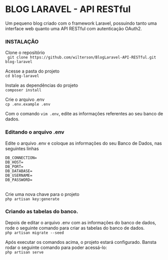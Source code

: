 <h1>BLOG LARAVEL - API RESTful</h1>

<p>Um pequeno blog criado com o framework Laravel, possuindo tanto uma interface web quanto uma API RESTful com autenticação OAuth2.</p>

<h3>INSTALAÇÃO</h3>

<p>Clone o repositório <br/>
<code> git clone https://github.com/wilterson/BlogLaravel-API-RESTful.git blog-laravel</code></p>

<p>Acesse a pasta do projeto<br/>
<code>cd blog-laravel</code></p>

<p>Instale as dependências do projeto<br/>
<code>composer install</code></p>

<p>Crie o arquivo .env<br/>
<code>cp .env.example .env</code></p>

<p>Com o comando <code>vim .env</code>, edite as informações referentes ao seu banco de dados.</p>

<h3>Editando o arquivo .env</h3>
<p>Edite o arquivo .env e coloque as informações do seu Banco de Dados, nas seguintes linhas<br/>

<pre>
<code>DB_CONNECTION= 
DB_HOST=
DB_PORT=
DB_DATABASE=
DB_USERNAME=
DB_PASSWORD=
</code>
</pre>
</p>

<p>Crie uma nova chave para o projeto<br/>
<code>php artisan key:generate</code></p>

<h3>Criando as tabelas do banco.</h3>
<p>Depois de editar o arquivo .env com as informações do banco de dados, rode o seguinte comando para criar as tabelas do banco de dados.<br/>
<code>php artisan migrate --seed</code></p>

<p>Após executar os comandos acima, o projeto estará configurado. Bansta rodar o seguinte comando para poder acessá-lo:<br/>
<code>php artisan serve</code></p>
